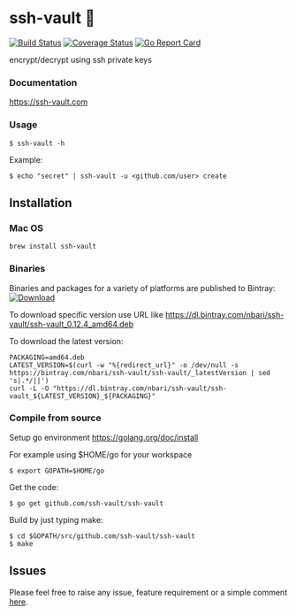 # ssh-vault 🌰

[![Build Status](https://travis-ci.org/ssh-vault/ssh-vault.svg?branch=develop)](https://travis-ci.org/ssh-vault/ssh-vault)
[![Coverage Status](https://coveralls.io/repos/github/ssh-vault/ssh-vault/badge.svg?branch=develop)](https://coveralls.io/github/ssh-vault/ssh-vault?branch=develop)
[![Go Report Card](https://goreportcard.com/badge/github.com/ssh-vault/ssh-vault)](https://goreportcard.com/report/github.com/ssh-vault/ssh-vault)

encrypt/decrypt using ssh private keys

### Documentation

https://ssh-vault.com

### Usage

    $ ssh-vault -h

Example:

    $ echo "secret" | ssh-vault -u <github.com/user> create


## Installation

### Mac OS
    brew install ssh-vault

### Binaries
Binaries and packages for a variety of platforms are published to Bintray: 
[ ![Download](https://api.bintray.com/packages/nbari/ssh-vault/ssh-vault/images/download.svg) ](https://dl.bintray.com/nbari/ssh-vault/)

To download specific version use URL like https://dl.bintray.com/nbari/ssh-vault/ssh-vault_0.12.4_amd64.deb

To download the latest version:

    PACKAGING=amd64.deb
    LATEST_VERSION=$(curl -w "%{redirect_url}" -o /dev/null -s https://bintray.com/nbari/ssh-vault/ssh-vault/_latestVersion | sed 's|.*/||')
    curl -L -O "https://dl.bintray.com/nbari/ssh-vault/ssh-vault_${LATEST_VERSION}_${PACKAGING}"

### Compile from source

Setup go environment https://golang.org/doc/install

For example using $HOME/go for your workspace

    $ export GOPATH=$HOME/go

Get the code:

    $ go get github.com/ssh-vault/ssh-vault

Build by just typing make:

    $ cd $GOPATH/src/github.com/ssh-vault/ssh-vault
    $ make

## Issues

Please feel free to raise any issue, feature requirement or a simple comment [here](https://github.com/ssh-vault/ssh-vault/issues).
